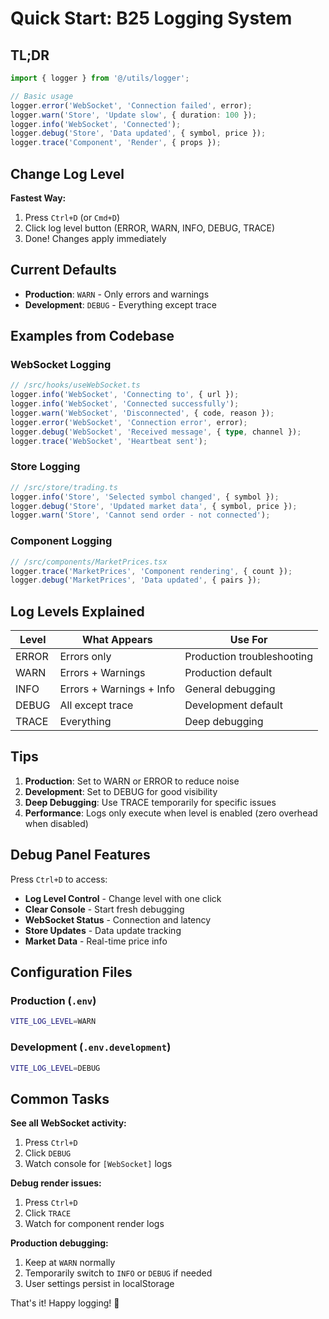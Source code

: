# Quick Start: B25 Logging System

## TL;DR

```typescript
import { logger } from '@/utils/logger';

// Basic usage
logger.error('WebSocket', 'Connection failed', error);
logger.warn('Store', 'Update slow', { duration: 100 });
logger.info('WebSocket', 'Connected');
logger.debug('Store', 'Data updated', { symbol, price });
logger.trace('Component', 'Render', { props });
```

## Change Log Level

**Fastest Way:**
1. Press `Ctrl+D` (or `Cmd+D`)
2. Click log level button (ERROR, WARN, INFO, DEBUG, TRACE)
3. Done! Changes apply immediately

## Current Defaults

- **Production**: `WARN` - Only errors and warnings
- **Development**: `DEBUG` - Everything except trace

## Examples from Codebase

### WebSocket Logging
```typescript
// /src/hooks/useWebSocket.ts
logger.info('WebSocket', 'Connecting to', { url });
logger.info('WebSocket', 'Connected successfully');
logger.warn('WebSocket', 'Disconnected', { code, reason });
logger.error('WebSocket', 'Connection error', error);
logger.debug('WebSocket', 'Received message', { type, channel });
logger.trace('WebSocket', 'Heartbeat sent');
```

### Store Logging
```typescript
// /src/store/trading.ts
logger.info('Store', 'Selected symbol changed', { symbol });
logger.debug('Store', 'Updated market data', { symbol, price });
logger.warn('Store', 'Cannot send order - not connected');
```

### Component Logging
```typescript
// /src/components/MarketPrices.tsx
logger.trace('MarketPrices', 'Component rendering', { count });
logger.debug('MarketPrices', 'Data updated', { pairs });
```

## Log Levels Explained

| Level | What Appears | Use For |
|-------|--------------|---------|
| ERROR | Errors only | Production troubleshooting |
| WARN | Errors + Warnings | Production default |
| INFO | Errors + Warnings + Info | General debugging |
| DEBUG | All except trace | Development default |
| TRACE | Everything | Deep debugging |

## Tips

1. **Production**: Set to WARN or ERROR to reduce noise
2. **Development**: Set to DEBUG for good visibility
3. **Deep Debugging**: Use TRACE temporarily for specific issues
4. **Performance**: Logs only execute when level is enabled (zero overhead when disabled)

## Debug Panel Features

Press `Ctrl+D` to access:
- **Log Level Control** - Change level with one click
- **Clear Console** - Start fresh debugging
- **WebSocket Status** - Connection and latency
- **Store Updates** - Data update tracking
- **Market Data** - Real-time price info

## Configuration Files

### Production (`.env`)
```bash
VITE_LOG_LEVEL=WARN
```

### Development (`.env.development`)
```bash
VITE_LOG_LEVEL=DEBUG
```

## Common Tasks

**See all WebSocket activity:**
1. Press `Ctrl+D`
2. Click `DEBUG`
3. Watch console for `[WebSocket]` logs

**Debug render issues:**
1. Press `Ctrl+D`
2. Click `TRACE`
3. Watch for component render logs

**Production debugging:**
1. Keep at `WARN` normally
2. Temporarily switch to `INFO` or `DEBUG` if needed
3. User settings persist in localStorage

That's it! Happy logging! 🚀
